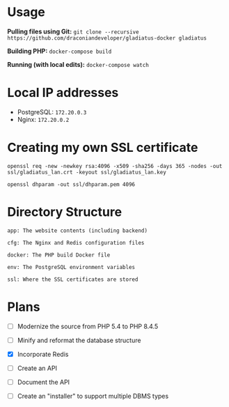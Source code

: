 # Usage

**Pulling files using Git:** `git clone --recursive https://github.com/draconiandeveloper/gladiatus-docker gladiatus`

**Building PHP:** `docker-compose build`

**Running (with local edits):** `docker-compose watch`

# Local IP addresses

- PostgreSQL: `172.20.0.3`
- Nginx: `172.20.0.2`

# Creating my own SSL certificate

`openssl req -new -newkey rsa:4096 -x509 -sha256 -days 365 -nodes -out ssl/gladiatus_lan.crt -keyout ssl/gladiatus_lan.key`

`openssl dhparam -out ssl/dhparam.pem 4096`

# Directory Structure

```
app: The website contents (including backend)

cfg: The Nginx and Redis configuration files

docker: The PHP build Docker file

env: The PostgreSQL environment variables

ssl: Where the SSL certificates are stored
```

# Plans

- [ ] Modernize the source from PHP 5.4 to PHP 8.4.5

- [ ] Minify and reformat the database structure

- [X] Incorporate Redis

- [ ] Create an API

- [ ] Document the API

- [ ] Create an "installer" to support multiple DBMS types

